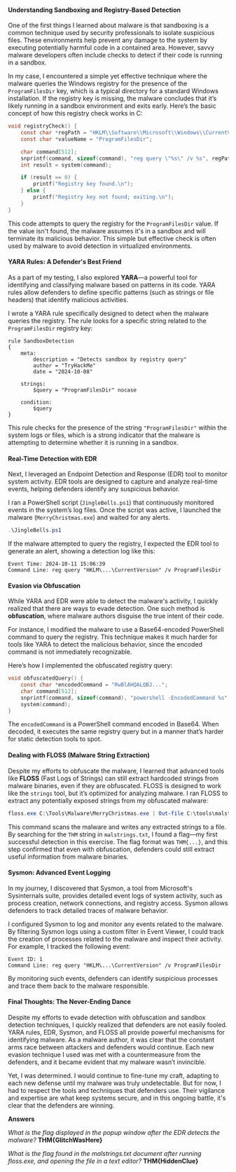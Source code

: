 #### **Understanding Sandboxing and Registry-Based Detection**

One of the first things I learned about malware is that sandboxing is a common technique used by security professionals to isolate suspicious files. These environments help prevent any damage to the system by executing potentially harmful code in a contained area. However, savvy malware developers often include checks to detect if their code is running in a sandbox.

In my case, I encountered a simple yet effective technique where the malware queries the Windows registry for the presence of the `ProgramFilesDir` key, which is a typical directory for a standard Windows installation. If the registry key is missing, the malware concludes that it’s likely running in a sandbox environment and exits early. Here’s the basic concept of how this registry check works in C:

```c
void registryCheck() {
    const char *regPath = "HKLM\\Software\\Microsoft\\Windows\\CurrentVersion";
    const char *valueName = "ProgramFilesDir";

    char command[512];
    snprintf(command, sizeof(command), "reg query \"%s\" /v %s", regPath, valueName);
    int result = system(command);

    if (result == 0) {
        printf("Registry key found.\n");
    } else {
        printf("Registry key not found; exiting.\n");
    }
}
```

This code attempts to query the registry for the `ProgramFilesDir` value. If the value isn't found, the malware assumes it's in a sandbox and will terminate its malicious behavior. This simple but effective check is often used by malware to avoid detection in virtualized environments.

#### **YARA Rules: A Defender's Best Friend**

As a part of my testing, I also explored **YARA**—a powerful tool for identifying and classifying malware based on patterns in its code. YARA rules allow defenders to define specific patterns (such as strings or file headers) that identify malicious activities.

I wrote a YARA rule specifically designed to detect when the malware queries the registry. The rule looks for a specific string related to the `ProgramFilesDir` registry key:

```yara
rule SandboxDetection
{
    meta:
        description = "Detects sandbox by registry query"
        author = "TryHackMe"
        date = "2024-10-08"

    strings:
        $query = "ProgramFilesDir" nocase

    condition:
        $query
}
```

This rule checks for the presence of the string `"ProgramFilesDir"` within the system logs or files, which is a strong indicator that the malware is attempting to determine whether it is running in a sandbox.

#### **Real-Time Detection with EDR**

Next, I leveraged an Endpoint Detection and Response (EDR) tool to monitor system activity. EDR tools are designed to capture and analyze real-time events, helping defenders identify any suspicious behavior. 

I ran a PowerShell script (`JingleBells.ps1`) that continuously monitored events in the system’s log files. Once the script was active, I launched the malware (`MerryChristmas.exe`) and waited for any alerts.

```powershell
.\JingleBells.ps1
```

If the malware attempted to query the registry, I expected the EDR tool to generate an alert, showing a detection log like this:

```
Event Time: 2024-10-11 15:06:39
Command Line: reg query "HKLM\...\CurrentVersion" /v ProgramFilesDir
```

#### **Evasion via Obfuscation**

While YARA and EDR were able to detect the malware's activity, I quickly realized that there are ways to evade detection. One such method is **obfuscation**, where malware authors disguise the true intent of their code.

For instance, I modified the malware to use a Base64-encoded PowerShell command to query the registry. This technique makes it much harder for tools like YARA to detect the malicious behavior, since the encoded command is not immediately recognizable.

Here’s how I implemented the obfuscated registry query:

```c
void obfuscatedQuery() {
    const char *encodedCommand = "RwBlAHQALQBJ...";
    char command[512];
    snprintf(command, sizeof(command), "powershell -EncodedCommand %s", encodedCommand);
    system(command);
}
```

The `encodedCommand` is a PowerShell command encoded in Base64. When decoded, it executes the same registry query but in a manner that’s harder for static detection tools to spot.

#### **Dealing with FLOSS (Malware String Extraction)**

Despite my efforts to obfuscate the malware, I learned that advanced tools like **FLOSS** (Fast Logs of Strings) can still extract hardcoded strings from malware binaries, even if they are obfuscated. FLOSS is designed to work like the `strings` tool, but it’s optimized for analyzing malware. I ran FLOSS to extract any potentially exposed strings from my obfuscated malware:

```powershell
floss.exe C:\Tools\Malware\MerryChristmas.exe | Out-file C:\tools\malstrings.txt
```

This command scans the malware and writes any extracted strings to a file. By searching for the `THM` string in `malstrings.txt`, I found a flag—my first successful detection in this exercise. The flag format was `THM{...}`, and this step confirmed that even with obfuscation, defenders could still extract useful information from malware binaries.

#### **Sysmon: Advanced Event Logging**

In my journey, I discovered that Sysmon, a tool from Microsoft's Sysinternals suite, provides detailed event logs of system activity, such as process creation, network connections, and registry access. Sysmon allows defenders to track detailed traces of malware behavior.

I configured Sysmon to log and monitor any events related to the malware. By filtering Sysmon logs using a custom filter in Event Viewer, I could track the creation of processes related to the malware and inspect their activity. For example, I tracked the following event:

```
Event ID: 1
Command Line: reg query "HKLM\...\CurrentVersion" /v ProgramFilesDir
```

By monitoring such events, defenders can identify suspicious processes and trace them back to the malware responsible.

#### **Final Thoughts: The Never-Ending Dance**

Despite my efforts to evade detection with obfuscation and sandbox detection techniques, I quickly realized that defenders are not easily fooled. YARA rules, EDR, Sysmon, and FLOSS all provide powerful mechanisms for identifying malware. As a malware author, it was clear that the constant arms race between attackers and defenders would continue. Each new evasion technique I used was met with a countermeasure from the defenders, and it became evident that my malware wasn’t invincible.

Yet, I was determined. I would continue to fine-tune my craft, adapting to each new defense until my malware was truly undetectable. But for now, I had to respect the tools and techniques that defenders use. Their vigilance and expertise are what keep systems secure, and in this ongoing battle, it's clear that the defenders are winning.

**Answers**

*What is the flag displayed in the popup window after the EDR detects the malware?* **THM{GlitchWasHere}**

*What is the flag found in the malstrings.txt document after running floss.exe, and opening the file in a text editor?* **THM{HiddenClue}**
